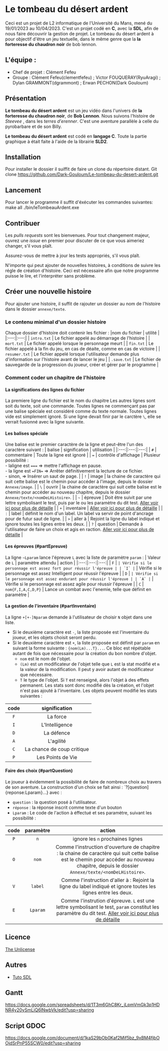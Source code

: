 # Le tombeau du désert ardent
Ceci est un projet de L2 informatique de l'Université du Mans, mené du 19/01/2023 au 10/04/2023.
C'est un projet codé en **C**, avec la **SDL**, afin de nous faire découvrir la gestion de projet.
Le tombeau du désert ardent à pour objectif d'être un jeu textuelle, dans le même genre que la **la forteresse du chaudron noir** de bob lennon.

## L'équipe :
- Chef de projet : Clément Fefeu
- Groupe : Clément Fefeu(clementfefeu) ; Victor FOUQUERAY(RyuAragi) ; Dylan GRAMMONT(dgrammont) ; Erwan PECHON(Dark Gouloum)

## Présentation
**Le tombeau du désert ardent** est un jeu vidéo dans l'univers de **la forteresse du chaudron noir**, de **Bob Lennon**.
Nous suivons l'histoire de *Steevee* , dans les *terres d'erenner*. C'est une aventure parallèle à celle du pyrobarbare et de son Billy.

**Le tombeau du désert ardent** est codé en **langage C**.
Toute la partie graphique à était faite à l'aide de la librairie **SLD2**.

## Installation
Pour installer le dossier il suiffit de faire un clone du répertoire distant.
Git clone https://github.com/Dark-Gouloum/Le-tombeau-du-desert-ardent.git

## Lancement
Pour lancer le programme il suffit d'éxécuter les commandes suivantes:
make all
./bin/leTombeauArdent.exe

## Contribuer
Les *pulls requests* sont les bienvenues.
Pour tout changement majeur, ouvrez une *issue* en premier pour discuter de ce que vous aimeriez changer, s'il vous plaît.

Assurez-vous de mettre à jour les tests appropriés, s'il vous plaît.

N'importe qui peut ajouter de nouvelles histoires, à conditions de suivre les régle de création d'histoire.
Ceci est nécessaire afin que notre programme puisse le lire, et l'interpréter sans problème.

## Créer une nouvelle histoire
Pour ajouter une histoire, il suffit de rajouter un dossier au nom de l'histoire dans le dossier `annexe/texte`.
### Le contenu minimal d'un dossier histoire
Chaque dossier d'histoire doit contenir les fichier :
|nom du fichier | utilité |
|:---:|:---:|
| `intro.txt` | Le fichier appelé au démarrage de l'histoire |
| `mort.txt` | Le fichier appelé lorsque le personnage meurt |
| `fin.txt` | Le fichier appelé à la fin du jeu, en cas de déaite, comme en cas de victoire |
| `resumer.txt` | Le fichier appelé lorsque l'utilisateur demande plus d'information sur l'histoire avant de lancer le jeu |
| `.save.txt` | Le fichier de sauvegarde de la progression du joueur, créer et gérer par le programme |
### Comment coder un chapitre de l'histoire
#### La significations des lignes du fichier
La premiere ligne du fichier est le nom du chapitre
Les autres lignes sont soit du texte, soit une commande.
Toutes lignes ne commençant pas par une balise spéciale est considéré comme du texte normale.
Toutes lignes vide est simplement ignoré.
Si une ligne devait finir par le carctère `\`, elle se verrait fusionné avec la ligne suivante.
#### Les balises spéciale
Une balise est le premier caractère de la ligne et peut-être l'un des caractère suivant :
| balise | signification | utilisation |
|:---:|:---:|:---:|
| `#` | commentaire | Toute la ligne est ignoré |
| `=` | contrôle d'affichage | Plusieur possibilité : <br> - laligne est `===` => mettre l'affichage en pause. <br> - la ligne est `=FIN=` => Arrêter définitivement la lecture de ce fichier. <br> - sinon,             => Insérer un saut de page. |
| `!` | image | la chaine de caractère qui suit cette balise est le chemin pour accéder à l'image, depuis le dossier `Annexe/image`. |
| `\` | ouvrir | la chaine de caractère qui suit cette balise est le chemin pour accéder au nouveau chapitre, depuis le dossier `Annexe/texte/<nomDeLHistoire>`. |
| `~` | épreuve | Doit être suivit par une lettre symbolisant le test, puis par le ou les paramètre du dit test. [Aller voir ici pour plus de détaille](#partEpreuve) |
| `+` | inventaire | [Aller voir ici pour plus de détaille](#partInventaire) |
| `:` | label | définit le nom d'un label. Un label va servir de point d'ancrage pour de futur saut de ligne. |
| `>` | aller à | Rejoint la ligne du label indiqué et ignore toutes les lignes entre les deux. |
| `?` | question | Demande à l'utilisateur de faire un choix et agis en raction. [Aller voir ici pour plus de détaille](#partQuestion) |
#### Les épreuves (#partEpreuve)
La ligne `~Lparam` lance l'épreuve `L` avec la liste de paramètre `param` :
| Valeur de `L` | paramètre attendu | action |
|:---:|:---:|:---:|
| `F` | `` | Vérifie si le personnage est assez fort pour réussir l'épreuve |
| `I` | `` | Vérifie si le personnage est assez Intelligent pour réussir l'épreuve |
| `D` | `` | Vérifie si le personnage est assez endurant pour réussir l'épreuve |
| `A` | `` | Vérifie si le personnage est assez agile pour réussir l'épreuve |
| `C` | `nom{F,I,A,C,D,P}` | Lance un combat avec l'enemie, telle que définit en paramètre |
#### La gestion de l'inventaire (#partInventaire)
La ligne `+[+-]Nparam` demande à l'utilisateur de choisir `N` objet dans une liste.
- Si le deuxième caractère est `-`, la liste proposée est l'inventaire du joueur, et les objets choisit seront perdu.
- Si le deuxième caractère est `+`, la liste proposée est définit par `param` en suivant la forme suivante : `{nom(Lm)...T}...`. Ce bloc est répétable autant de fois que nécessaire pour la création du bon nombre d'objet.
	- `nom` est le nom de l'objet.
	- `(Lm)` est un modificateur de l'objet telle que `L` est la stat modifié et `m` la valeur de la modification. Il peut y avoir autant de modificateur que nécessaire.
	- `T` le type de l'objet. Si `T` est renseigné, alors l'objet à des effets permanent. Les stats sont donc modifié dès la création, et l'objet n'est pas ajouté à l'inventaire.
Les objets peuvent modifié les stats suivantes :

| code | signification |
|:---:|:---:|
| `F` | La force |
| `I` | L'Intelligence |
| `D` | La défence |
| `A` | L'agilité |
| `C` | La chance de coup critique |
| `P` | Les Points de Vie |
#### Faire des choix (#partQuestion)
Le joueur à évidemment la possibilité de faire de nombreux choix au travers de son aventure.
La construction d'un choix se fait ainsi : `?[question]{reponse:Lparam}...} avec :
- `question` : la question posé à l'utilisateur.
- `réponse` : la réponse inscrit comme texte d'un bouton
- `Lparam` : Le code de l'action à éffectué et ses paramètre, suivant les possibilité :

| code | paramètre | action |
|:---:|:---:|:---:|
| `P` | `n` | ignore les `n` prochaines lignes |
| `O` | `nom` | Comme l'instruction d'ouverture de chapitre : la chaine de caractère qui suit cette balise est le chemin pour accéder au nouveau chapitre, depuis le dossier `Annexe/texte/<nomDeLHistoire>`. |
| `V` | `label` | Comme l'instruction d'aller à : Rejoint la ligne du label indiqué et ignore toutes les lignes entre les deux. |
| `E` | `Lparam` | Comme l'instrution d'épreuve. `L` est une lettre symbolisant le test, `param` constitut les paramètre du dit test. [Aller voir ici pour plus de détaille](#partEpreuve) |

## Licence

[The Unlicense](https://choosealicense.com/licenses/unlicense/)

## Autres
- [Tuto SDL](https://zestedesavoir.com/tutoriels/1014/utiliser-la-sdl-en-langage-c/)

## Gantt
https://docs.google.com/spreadsheets/d/1T3m6GhC8Kr_jLpmVmGk3p1HDNR4y20ySmLiQ6lNwbVk/edit?usp=sharing

## Script GDOC
https://docs.google.com/document/d/1kaS29bOb0Kaf2Mif5bz_9xBM4fjbOOjdSrPnP55SCW0/edit?usp=sharing

